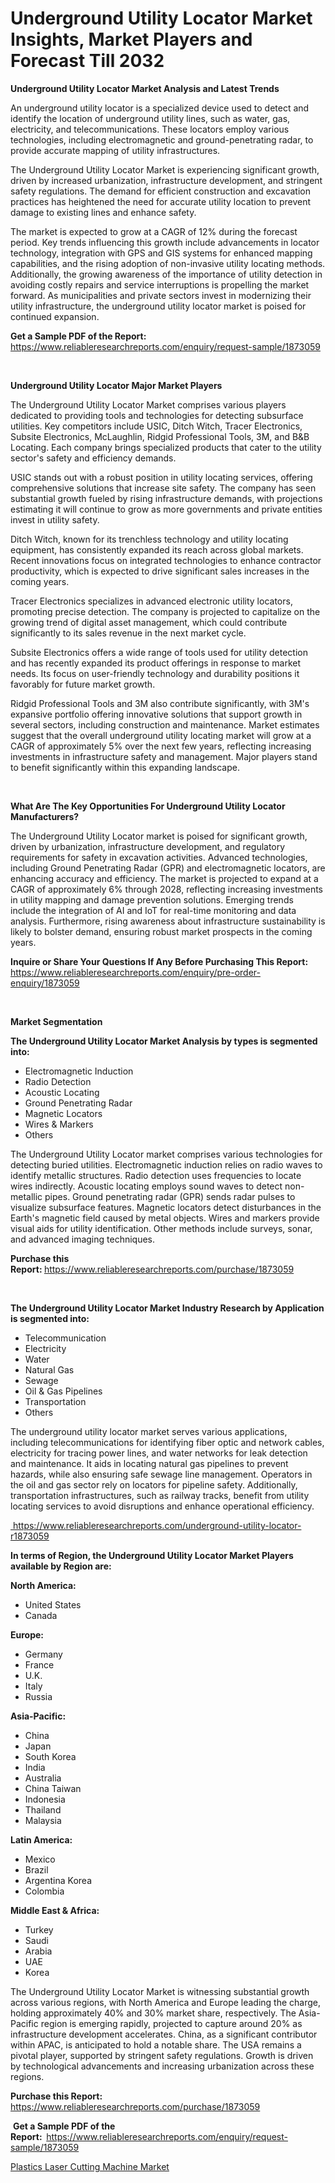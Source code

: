 <p><h1>Underground Utility Locator Market Insights, Market Players and Forecast Till 2032</h1></p><p><strong>Underground Utility Locator Market Analysis and Latest Trends</strong></p>
<p><p>An underground utility locator is a specialized device used to detect and identify the location of underground utility lines, such as water, gas, electricity, and telecommunications. These locators employ various technologies, including electromagnetic and ground-penetrating radar, to provide accurate mapping of utility infrastructures. </p><p>The Underground Utility Locator Market is experiencing significant growth, driven by increased urbanization, infrastructure development, and stringent safety regulations. The demand for efficient construction and excavation practices has heightened the need for accurate utility location to prevent damage to existing lines and enhance safety. </p><p>The market is expected to grow at a CAGR of 12% during the forecast period. Key trends influencing this growth include advancements in locator technology, integration with GPS and GIS systems for enhanced mapping capabilities, and the rising adoption of non-invasive utility locating methods. Additionally, the growing awareness of the importance of utility detection in avoiding costly repairs and service interruptions is propelling the market forward. As municipalities and private sectors invest in modernizing their utility infrastructure, the underground utility locator market is poised for continued expansion.</p></p>
<p><strong>Get a Sample PDF of the Report:&nbsp;</strong> <a href="https://www.reliableresearchreports.com/enquiry/request-sample/1873059?utm_campaign=3309&utm_medium=2&utm_source=Github&utm_content=ia&utm_term=11042025&utm_id=underground-utility-locator">https://www.reliableresearchreports.com/enquiry/request-sample/1873059</a></p>
<p>&nbsp;</p>
<p><strong>Underground Utility Locator Major Market Players</strong></p>
<p><p>The Underground Utility Locator Market comprises various players dedicated to providing tools and technologies for detecting subsurface utilities. Key competitors include USIC, Ditch Witch, Tracer Electronics, Subsite Electronics, McLaughlin, Ridgid Professional Tools, 3M, and B&B Locating. Each company brings specialized products that cater to the utility sector's safety and efficiency demands.</p><p>USIC stands out with a robust position in utility locating services, offering comprehensive solutions that increase site safety. The company has seen substantial growth fueled by rising infrastructure demands, with projections estimating it will continue to grow as more governments and private entities invest in utility safety.</p><p>Ditch Witch, known for its trenchless technology and utility locating equipment, has consistently expanded its reach across global markets. Recent innovations focus on integrated technologies to enhance contractor productivity, which is expected to drive significant sales increases in the coming years.</p><p>Tracer Electronics specializes in advanced electronic utility locators, promoting precise detection. The company is projected to capitalize on the growing trend of digital asset management, which could contribute significantly to its sales revenue in the next market cycle.</p><p>Subsite Electronics offers a wide range of tools used for utility detection and has recently expanded its product offerings in response to market needs. Its focus on user-friendly technology and durability positions it favorably for future market growth.</p><p>Ridgid Professional Tools and 3M also contribute significantly, with 3M's expansive portfolio offering innovative solutions that support growth in several sectors, including construction and maintenance. Market estimates suggest that the overall underground utility locating market will grow at a CAGR of approximately 5% over the next few years, reflecting increasing investments in infrastructure safety and management. Major players stand to benefit significantly within this expanding landscape.</p></p>
<p>&nbsp;</p>
<p><strong>What Are The Key Opportunities For Underground Utility Locator Manufacturers?</strong></p>
<p><p>The Underground Utility Locator market is poised for significant growth, driven by urbanization, infrastructure development, and regulatory requirements for safety in excavation activities. Advanced technologies, including Ground Penetrating Radar (GPR) and electromagnetic locators, are enhancing accuracy and efficiency. The market is projected to expand at a CAGR of approximately 6% through 2028, reflecting increasing investments in utility mapping and damage prevention solutions. Emerging trends include the integration of AI and IoT for real-time monitoring and data analysis. Furthermore, rising awareness about infrastructure sustainability is likely to bolster demand, ensuring robust market prospects in the coming years.</p></p>
<p><strong>Inquire or Share Your Questions If Any Before Purchasing This Report:</strong> <a href="https://www.reliableresearchreports.com/enquiry/pre-order-enquiry/1873059?utm_campaign=3309&utm_medium=2&utm_source=Github&utm_content=ia&utm_term=11042025&utm_id=underground-utility-locator">https://www.reliableresearchreports.com/enquiry/pre-order-enquiry/1873059</a></p>
<p>&nbsp;</p>
<p><strong>Market Segmentation</strong></p>
<p><strong>The Underground Utility Locator Market Analysis by types is segmented into:</strong></p>
<p><ul><li>Electromagnetic Induction</li><li>Radio Detection</li><li>Acoustic Locating</li><li>Ground Penetrating Radar</li><li>Magnetic Locators</li><li>Wires & Markers</li><li>Others</li></ul></p>
<p><p>The Underground Utility Locator market comprises various technologies for detecting buried utilities. Electromagnetic induction relies on radio waves to identify metallic structures. Radio detection uses frequencies to locate wires indirectly. Acoustic locating employs sound waves to detect non-metallic pipes. Ground penetrating radar (GPR) sends radar pulses to visualize subsurface features. Magnetic locators detect disturbances in the Earth's magnetic field caused by metal objects. Wires and markers provide visual aids for utility identification. Other methods include surveys, sonar, and advanced imaging techniques.</p></p>
<p><strong>Purchase this Report:&nbsp;</strong><a href="https://www.reliableresearchreports.com/purchase/1873059?utm_campaign=3309&utm_medium=2&utm_source=Github&utm_content=ia&utm_term=11042025&utm_id=underground-utility-locator">https://www.reliableresearchreports.com/purchase/1873059</a></p>
<p>&nbsp;</p>
<p><strong>The Underground Utility Locator Market Industry Research by Application is segmented into:</strong></p>
<p><ul><li>Telecommunication</li><li>Electricity</li><li>Water</li><li>Natural Gas</li><li>Sewage</li><li>Oil & Gas Pipelines</li><li>Transportation</li><li>Others</li></ul></p>
<p><p>The underground utility locator market serves various applications, including telecommunications for identifying fiber optic and network cables, electricity for tracing power lines, and water networks for leak detection and maintenance. It aids in locating natural gas pipelines to prevent hazards, while also ensuring safe sewage line management. Operators in the oil and gas sector rely on locators for pipeline safety. Additionally, transportation infrastructures, such as railway tracks, benefit from utility locating services to avoid disruptions and enhance operational efficiency.</p></p>
<p><a href="https://www.reliableresearchreports.com/underground-utility-locator-r1873059?utm_campaign=3309&utm_medium=2&utm_source=Github&utm_content=ia&utm_term=11042025&utm_id=underground-utility-locator">&nbsp;https://www.reliableresearchreports.com/underground-utility-locator-r1873059</a></p>
<p><strong>In terms of Region, the Underground Utility Locator Market Players available by Region are:</strong></p>
<p>
    <p> <strong> North America: </strong>
        <ul>
            <li>United States</li>
            <li>Canada</li>
        </ul>
        </p> 
    <p> <strong> Europe: </strong>
        <ul>
            <li>Germany</li>
            <li>France</li>
            <li>U.K.</li>
            <li>Italy</li>
            <li>Russia</li>
        </ul>
        </p> 
    <p> <strong> Asia-Pacific: </strong>
        <ul>
            <li>China</li>
            <li>Japan</li>
            <li>South Korea</li>
            <li>India</li>
            <li>Australia</li>
            <li>China Taiwan</li>
            <li>Indonesia</li>
            <li>Thailand</li>
            <li>Malaysia</li>
        </ul>
        </p> 
    <p> <strong> Latin America: </strong>
        <ul>
            <li>Mexico</li>
            <li>Brazil</li>
            <li>Argentina Korea</li>
            <li>Colombia</li>
        </ul>
        </p> 
    <p> <strong> Middle East & Africa: </strong>
        <ul>
            <li>Turkey</li>
            <li>Saudi</li>
            <li>Arabia</li>
            <li>UAE</li>
            <li>Korea</li>
        </ul>
    </p>
    </p>
<p><p>The Underground Utility Locator Market is witnessing substantial growth across various regions, with North America and Europe leading the charge, holding approximately 40% and 30% market share, respectively. The Asia-Pacific region is emerging rapidly, projected to capture around 20% as infrastructure development accelerates. China, as a significant contributor within APAC, is anticipated to hold a notable share. The USA remains a pivotal player, supported by stringent safety regulations. Growth is driven by technological advancements and increasing urbanization across these regions.</p></p>
<p><strong>Purchase this Report: </strong><a href="https://www.reliableresearchreports.com/purchase/1873059?utm_campaign=3309&utm_medium=2&utm_source=Github&utm_content=ia&utm_term=11042025&utm_id=underground-utility-locator">https://www.reliableresearchreports.com/purchase/1873059</a></p>
<p>&nbsp;<strong>Get a Sample PDF of the Report:&nbsp;&nbsp;</strong><a href="https://www.reliableresearchreports.com/enquiry/request-sample/1873059?utm_campaign=3309&utm_medium=2&utm_source=Github&utm_content=ia&utm_term=11042025&utm_id=underground-utility-locator">https://www.reliableresearchreports.com/enquiry/request-sample/1873059</a></p>
<p><strong></strong></p>
<p><p><a href="https://github.com/kimanyuzuga/Market-Research-Report-List-1/blob/main/plastics-laser-cutting-machine-market.md?utm_campaign=3309&utm_medium=2&utm_source=Github&utm_content=ia&utm_term=11042025&utm_id=underground-utility-locator">Plastics Laser Cutting Machine Market</a></p></p>